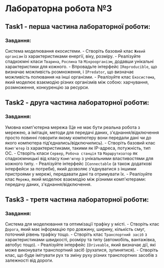 # Лабораторна робота №3
## Task1 - перша частина лабораторної роботи:
### Завдання:

Система моделювання екосистеми.
    - Створіть базовий клас `Живий організм` із характеристиками енергії, віку, розміру.
    - Реалізуйте спадкоємні класи `Тварина`, `Рослина` та `Мікроорганізм`, додавши унікальні характеристики для кожного.
    - Впровадьте інтерфейс `IReproducible`, що визначає можливість розмноження, і `IPredator`, що визначає можливість полювання на інші організми.
    - Реалізуйте клас `Екосистема`, який моделює взаємодію різних організмів між собою: харчування, розмноження, конкуренцію за ресурси.

## Task2 - друга частина лабораторної роботи:
### Завдання:

Умовна комп'ютерна мережа (Це не має бути реальна робота з мережею, а імітація, методи для  передачі даних, з'єднання/відключення просто повинні говорити якому компютеру вони передали дані чи до якого компютера під'єднались/відключились).
    - Створіть базовий клас `Комп'ютер` із характеристиками, такими як IP-адреса, потужність, тип ОС.
    - Створіть класи `Сервер`, `Робоча станція` та `Маршрутизатор` як спадкоємницькі від класу `Комп'ютер` з унікальними властивостями для кожного типу.
    - Реалізуйте інтерфейс `IConnectable` (а також додаткові інтерфейси за потреби), який дозволяє з'єднуватися з іншими пристроями у мережі, передавати дані та отримувати їх.
    - Реалізуйте клас `Мережа`, який моделює взаємодію між різними комп'ютерами: передачу даних, з'єднання/відключення.

## Task3 - третя частина лабораторної роботи:
### Завдання:

Система для моделювання та оптимізації трафіку у місті.
    - Створіть клас `Дорога`, який має інформацію про довжину, ширину, кількість смуг, поточний рівень трафіку тощо.
    - Створіть клас `Транспортний засіб` з характеристиками швидкості, розміру та типу (автомобіль, вантажівка, автобус тощо).
    - Реалізуйте інтерфейс `IDriveable`, який визначає дії, які може виконувати транспортний засіб (рухатися, зупинятися).
    - Створіть клас, що буде імітувати рух та зміну руху різних транспортних засобів з залежності від дороги.